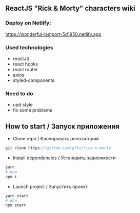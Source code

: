 ReactJS "Rick & Morty" characters wiki
------
### Deploy on Netlify: 

https://wonderful-lamport-5d1950.netlify.app

### Used technologies

- reactJS
- react hooks
- react router
- axios
- styled-components

### Need to do

- upd style
- fix some problems

## How to start / Запуск приложения

- Clone repo / Клонировать репозиторий

```js
git clone https://github.com/gftx/rick-n-morty
```

- Install dependencies / Установить зависимости

```bash
yarn
# или
npm i
```


- Launch project / Запустить проект

```bash
yarn start
# или
npm start
```
